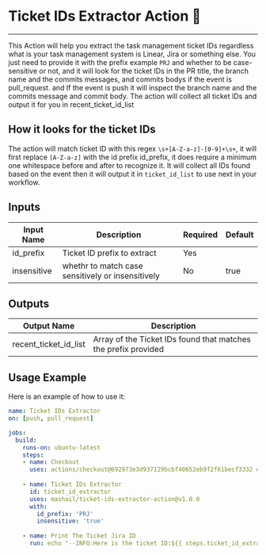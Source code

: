 # Ticket IDs Extractor Action 🔎
---

This Action will help you extract the task management ticket IDs regardless what is your task management system is Linear, Jira or something else.
You just need to provide it with the prefix example `PRJ` and whether to be case-sensitive or not, and it will look for the ticket IDs in the PR title, the branch name and the commits messages, and commits bodys if the event is pull_request. and If the event is push it will inspect the branch name and the commits message and commit body.
The action will collect all ticket IDs and output it for you in recent_ticket_id_list

## How it looks for the ticket IDs
The action will match ticket ID with this regex `\s+[A-Z-a-z]-[0-9]+\s+`, it will first replace `[A-Z-a-z]` with the id prefix id_prefix, it does require a minimum one whitespace before and after to recognize it. It will collect all IDs found based on the event then it will output it in `ticket_id_list` to use next in your workflow.

## Inputs

| Input Name  | Description                                      | Required | Default |
|-------------|--------------------------------------------------|----------|---------|
| id_prefix   | Ticket ID prefix to extract                      | Yes      |         |
| insensitive | whethr to match case sensitively or insensitively | No       | true    |

## Outputs

| Output Name           | Description                                                    |
|-----------------------|----------------------------------------------------------------|
| recent_ticket_id_list | Array of the Ticket IDs found that matches the prefix provided |

## Usage Example

Here is an example of how to use it:

```yaml
name: Ticket IDs Extractor
on: [push, pull_request]

jobs:
  build:
    runs-on: ubuntu-latest
    steps:
    - name: Checkout
      uses: actions/checkout@692973e3d937129bcbf40652eb9f2f61becf3332 # v4.1.7
      
    - name: Ticket IDs Extractor
      id: ticket_id_extractor
      uses: mashail/ticket-ids-extractor-action@v1.0.0
      with:
        id_prefix: 'PRJ'
        insensitive: 'true'
      
    - name: Print The Ticket Jira ID
      run: echo "--INFO:Here is the ticket ID:${{ steps.ticket_id_extractor.outputs.recent_ticket_id_list }}"
```
